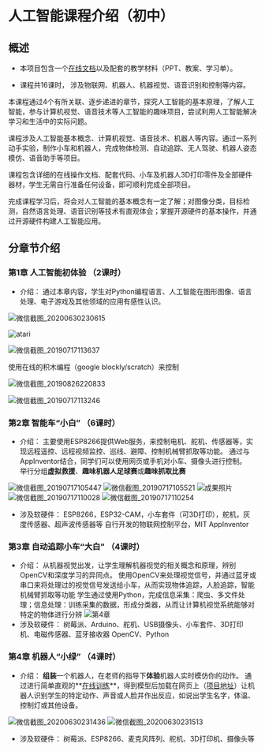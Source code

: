 # 人工智能课程介绍（初中）

## 概述

- 本项目包含一个[在线文档](https://course.playwithai.com/primary_4-6)以及配套的教学材料（PPT、教案、学习单）。

- 课程共16课时， 涉及物联网、机器人、机器视觉、语音识别和控制等内容。

本课程通过4个有所关联、逐步递进的章节，探究人工智能的基本原理，了解人工智能，参与计算机视觉、语音技术等人工智能的趣味项目，尝试利用人工智能解决学习和生活中的实际问题。

课程涉及人工智能基本概念、计算机视觉、语音技术、机器人等内容。通过一系列动手实验，制作小车和机器人，完成物体检测、自动追踪、无人驾驶、机器人姿态模仿、语音助手等项目。

课程包含详细的在线操作文档、配套代码、小车及机器人3D打印零件及全部硬件器材，学生无需自行准备任何设备，即可顺利完成全部项目。

完成课程学习后，将会对人工智能的基本概念有一定了解；对图像分类，目标检测，自然语言处理、语音识别等技术有直观体会；掌握开源硬件的基本操作，并通过开源硬件构建人工智能应用。

## 分章节介绍

### 第1章 人工智能初体验 （2课时）

- 介绍：
通过本章内容，学生对Python编程语言、人工智能在图形图像、语言处理、电子游戏及其他领域的应用有感性认识。

![微信截图_20200630230615](https://md.hass.live/%E5%BE%AE%E4%BF%A1%E6%88%AA%E5%9B%BE_20200630230615.png)

![atari](https://md.hass.live/niji/2019-12-10-1.jpg)

![微信截图_20190717113637](https://md.hass.live/%E5%BE%AE%E4%BF%A1%E6%88%AA%E5%9B%BE_20190717113637.png)

使用在线的积木编程（google blockly/scratch）来控制

![微信截图_20190826220833](https://md.hass.live/%E5%BE%AE%E4%BF%A1%E6%88%AA%E5%9B%BE_20190826220833.png)

![微信截图_20190717113246](https://md.hass.live/%E5%BE%AE%E4%BF%A1%E6%88%AA%E5%9B%BE_20190717113246.png)

### 第2章 智能车“小白” （6课时）

- 介绍：
主要使用ESP8266提供Web服务，来控制电机、舵机、传感器等，实现远程遥控、远程视频监控、巡线、避障、控制机械臂抓取等功能。
通过与AppInventor结合，同学们可以使用网页或手机对小车、摄像头进行控制。  
举行分组**虚拟救援**、**趣味机器人足球赛**或**趣味抓取比赛**

![微信截图_20190717105447](https://md.hass.live/%E5%BE%AE%E4%BF%A1%E6%88%AA%E5%9B%BE_20190717105447.png)
![微信截图_20190717105521](https://md.hass.live/%E5%BE%AE%E4%BF%A1%E6%88%AA%E5%9B%BE_20190717105521.png)
![成果照片](https://md.hass.live/%E6%88%90%E6%9E%9C%E7%85%A7%E7%89%87.jpg)
![微信截图_20190717110028](https://md.hass.live/%E5%BE%AE%E4%BF%A1%E6%88%AA%E5%9B%BE_20190717110028.png)
![微信截图_20190717110254](https://md.hass.live/%E5%BE%AE%E4%BF%A1%E6%88%AA%E5%9B%BE_20190717110254.png)
- 涉及软硬件：
ESP8266，ESP32-CAM，小车套件（可3D打印），舵机，灰度传感器、超声波传感器等
自行开发的物联网控制平台，MIT AppInventor

### 第3章 自动追踪小车“大白” （4课时）

- 介绍：
从机器视觉出发，让学生理解机器视觉的相关概念和原理，辨别OpenCV和深度学习的异同点。
使用OpenCV来处理视觉信号，并通过蓝牙或串口来将处理过的视觉信号发送给小车，从而实现物体追踪，人脸追踪，智能机械臂抓取等功能
学生通过使用Python，完成信息采集：爬虫、多文件处理；信息处理：训练采集的数据，形成分类器，从而让计算机视觉系统能够对特定的物体进行分辨
![第4章](https://md.hass.live/%E7%AC%AC4%E7%AB%A0.png)
- 涉及软硬件：
树莓派、Arduino、舵机、USB摄像头、小车套件、3D打印机、电磁传感器、蓝牙接收器
OpenCV、Python

### 第4章 机器人“小绿” （4课时）

- 介绍：
**组装**一个机器人，在老师的指导下**体验**机器人实时模仿你的动作。
通过进行简单直观的**[在线训练](https://teachablemachine.withgoogle.com/)**，得到模型后加载在网页上（[项目地址](https://github.com/nijisakai/TeachableMachine_with_MQTT_and_HomeAssistant)）让机器人识别学生的特定动作、声音或人脸并作出反应，如说出学生名字，体温、控制灯或其他设备。

![微信截图_20200630231436](https://md.hass.live/%E5%BE%AE%E4%BF%A1%E6%88%AA%E5%9B%BE_20200630231436.png)
![微信截图_20200630231513](https://md.hass.live/%E5%BE%AE%E4%BF%A1%E6%88%AA%E5%9B%BE_20200630231513.png)

- 涉及软硬件：
树莓派、ESP8266、麦克风阵列、舵机、3D打印机、摄像头等
